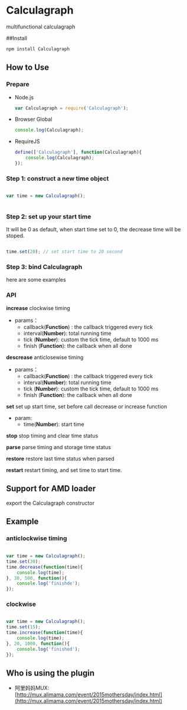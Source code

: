 # Calculagraph
multifunctional calculagraph

##Install

```bash
npm install Calculagraph
```



## How to Use

### Prepare

+ Node.js
    ```javascript
    var Calculagraph = require('Calculagraph');
    ```

+ Browser Global
    ```javascript
    console.log(Calculagraph);
    ```
+ RequireJS
    ```javascript
    define(['Calculagraph'], function(Calculagraph){
        console.log(Calculagraph);
    });
    ```

### Step 1: construct a new time object

```javascript

var time = new Calculagraph();
 
```

### Step 2: set up your start time
It will be 0 as default, when start time set to 0, the decrease time will be stoped.

```javascript

time.set(20); // set start time to 20 second

```


### Step 3: bind Calculagraph
here are some examples

### API

**increase**
clockwise timing

+ params： 
    - callback(**Function**) : the callback triggered every tick 
    - interval(**Number**):  total running time
    - tick (**Number**):     custom the tick time, default to 1000 ms
    - finish (**Function**):   the callback when all done

**descrease**
anticlosewise timing

 
+ params： 
    - callback(**Function**) : the callback triggered every tick 
    - interval(**Number**):  total running time
    - tick (**Number**):     custom the tick time, default to 1000 ms
    - finish (**Function**):   the callback when all done


**set**
set up start time, set before call decrease or increase function
+ param:
    - time(**Number**): start time
    
**stop**
stop timing and clear time status

**parse**
parse timing and storage time status

**restore**
restore last time status when parsed

**restart**
restart timing, and set time to start time.

## Support for AMD loader
export the Calculagraph constructor

## Example

### anticlockwise timing
```javascript
    
var time = new Calculagraph();
time.set(30);
time.decrease(function(time){
    console.log(time);
}, 30, 500, function(){
    console.log('finishde');
});

```

### clockwise
``` javascript

var time = new Calculagraph();
time.set(15);
time.increase(function(time){
    console.log(time);
}, 20, 1000, function(){
    console.log('finished');
});

```

## Who is using the plugin

* 阿里妈妈MUX:[http://mux.alimama.com/event/2015mothersday/index.html](http://mux.alimama.com/event/2015mothersday/index.html)





